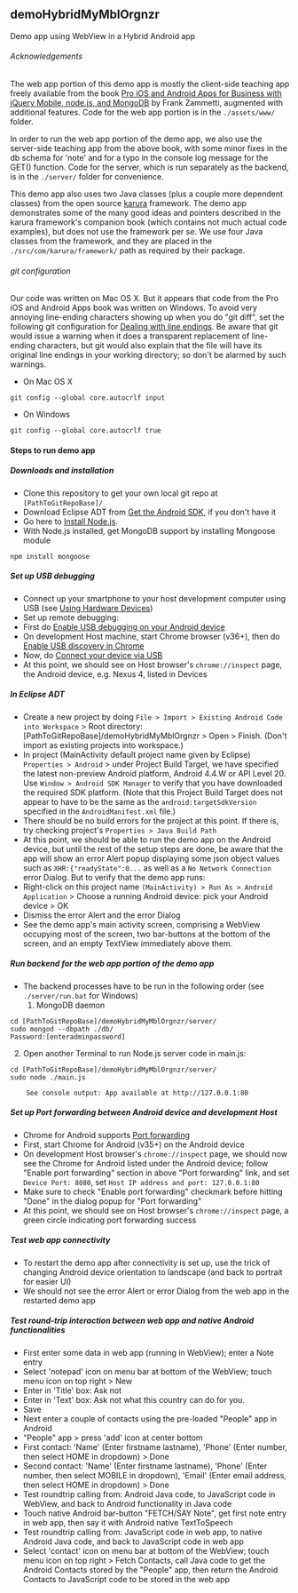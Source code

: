 ## demoHybridMyMblOrgnzr
Demo app using WebView in a Hybrid Android app

###### Acknowledgements
The web app portion of this demo app is mostly the client-side teaching app freely available from the book [Pro iOS and Android Apps for Business with jQuery Mobile, node.js, and MongoDB](http://www.apress.com/9781430260707) by Frank Zammetti, augmented with additional features. Code for the web app portion is in the ```./assets/www/``` folder.

In order to run the web app portion of the demo app, we also use the server-side teaching app from the above book, with some minor fixes in the db schema for 'note' and for a typo in the console log message for the GET() function. Code for the server, which is run separately as the backend, is in the ```./server/``` folder for convenience.

This demo app also uses two Java classes (plus a couple more dependent classes) from the open source [karura](https://github.com/karuradev/karura) framework. The demo app demonstrates some of the many good ideas and pointers described in the karura framework's companion book (which contains not much actual code examples), but does not use the framework per se. We use four Java classes from the framework, and they are placed in the ```./src/com/karura/framework/``` path as required by their package.

###### git configuration
Our code was written on Mac OS X. But it appears that code from the Pro iOS and Android Apps book was written on Windows. To avoid very annoying line-ending characters showing up when you do "git diff", set the following git configuration for [Dealing with line endings](https://help.github.com/articles/dealing-with-line-endings). Be aware that git would issue a warning when it does a transparent replacement of line-ending characters, but git would also explain that the file will have its original line endings in your working directory; so don't be alarmed by such warnings.

* On Mac OS X
```
git config --global core.autocrlf input
```
* On Windows
```
git config --global core.autocrlf true
```

#### Steps to run demo app

##### Downloads and installation
* Clone this repository to get your own local git repo at ```[PathToGitRepoBase]/```
* Download Eclipse ADT from [Get the Android SDK](http://developer.android.com/sdk/index.html), if you don't have it
* Go here to [Install Node.js](http://nodejs.org).
* With Node.js installed, get MongoDB support by installing Mongoose module
```
npm install mongoose
```

##### Set up USB debugging
* Connect up your smartphone to your host development computer using USB (see [Using Hardware Devices](http://developer.android.com/tools/device.html))
* Set up remote debugging:
 * First do [Enable USB debugging on your Android device](https://developer.chrome.com/devtools/docs/remote-debugging#enable-usb-debugging)
 * On development Host machine, start Chrome browser (v36+), then do [Enable USB discovery in Chrome](https://developer.chrome.com/devtools/docs/remote-debugging#enable-usb-discovery)
 * Now, do [Connect your device via USB](https://developer.chrome.com/devtools/docs/remote-debugging#connect-device-via-usb)
 * At this point, we should see on Host browser's ```chrome://inspect``` page, the Android device, e.g. Nexus 4, listed in Devices

##### In Eclipse ADT
* Create a new project by doing ```File > Import > Existing Android Code into Workspace``` > Root directory: [PathToGitRepoBase]/demoHybridMyMblOrgnzr > Open > Finish. (Don't import as existing projects into workspace.)
* In project (MainActivity default project name given by Eclipse) ```Properties > Android``` > under Project Build Target, we have specified the latest non-preview Android platform, Android 4.4.W or API Level 20. Use ```Window > Android SDK Manager``` to verify that you have downloaded the required SDK platform. (Note that this Project Build Target does not appear to have to be the same as the ```android:targetSdkVersion``` specified in the ```AndroidManifest.xml``` file.)
* There should be no build errors for the project at this point. If there is, try checking project's ```Properties > Java Build Path```
* At this point, we should be able to run the demo app on the Android device, but until the rest of the setup steps are done, be aware that the app will show an error Alert popup displaying some json object values such as ```XHR:{"readyState":0...``` as well as a ```No Network Connection``` error Dialog. But to verify that the demo app runs:
 * Right-click on this project name ```(MainActivity) > Run As > Android Application``` > Choose a running Android device: pick your Android device > OK
 * Dismiss the error Alert and the error Dialog
 * See the demo app's main activity screen, comprising a WebView occupying most of the screen, two bar-buttons at the bottom of the screen, and an empty TextView immediately above them.

##### Run backend for the web app portion of the demo app
* The backend processes have to be run in the following order (see ``` ./server/run.bat``` for Windows)
  1. MongoDB daemon
```
cd [PathToGitRepoBase]/demoHybridMyMblOrgnzr/server/
sudo mongod --dbpath ./db/
Password:[enteradminpassword]
```
  2. Open another Terminal to run Node.js server code in main.js:
```
cd [PathToGitRepoBase]/demoHybridMyMblOrgnzr/server/
sudo node ./main.js
```
        See console output: App available at http://127.0.0.1:80

##### Set up Port forwarding between Android device and development Host
* Chrome for Android supports [Port forwarding](https://developer.chrome.com/devtools/docs/remote-debugging#reverse-port-forwarding)
 * First, start Chrome for Android (v35+) on the Android device
 * On development Host browser's ```chrome://inspect``` page, we should now see the Chrome for Android listed under the Android device; follow "Enable port forwarding" section in above "Port forwarding" link, and set ```Device Port: 8080```, set ```Host IP address and port: 127.0.0.1:80```
 * Make sure to check "Enable port forwarding" checkmark before hitting "Done" in the dialog popup for "Port forwarding"
 * At this point, we should see on Host browser's ```chrome://inspect``` page, a green circle indicating port forwarding success

##### Test web app connectivity
* To restart the demo app after connectivity is set up, use the trick of changing Android device orientation to landscape (and back to portrait for easier UI)
* We should not see the error Alert or error Dialog from the web app in the restarted demo app

##### Test round-trip interaction between web app and native Android functionalities
* First enter some data in web app (running in WebView); enter a Note entry
 * Select 'notepad' icon on menu bar at bottom of the WebView; touch menu icon on top right > New
 * Enter in 'Title' box: Ask not
 * Enter in 'Text' box: Ask not what this country can do for you.
 * Save
* Next enter a couple of contacts using the pre-loaded "People" app in Android
 * "People" app > press 'add' icon at center bottom
 * First contact: 'Name' (Enter firstname lastname), 'Phone' (Enter number, then select HOME in dropdown) > Done
 * Second contact: 'Name' (Enter firstname lastname), 'Phone' (Enter number, then select MOBILE in dropdown), 'Email' (Enter email address, then select HOME in dropdown) > Done
* Test roundtrip calling from: Android Java code, to JavaScript code in WebView, and back to Android functionality in Java code
 * Touch native Android bar-button "FETCH/SAY Note", get first note entry in web app, then say it with Android native TextToSpeech
* Test roundtrip calling from: JavaScript code in web app, to native Android Java code, and back to JavaScript code in web app
 * Select 'contact' icon on menu bar at bottom of the WebView; touch menu icon on top right > Fetch Contacts, call Java code to get the Android Contacts stored by the "People" app, then return the Android Contacts to JavaScript code to be stored in the web app
